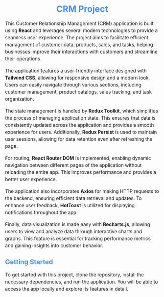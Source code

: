 <h1 style="text-align: center; color: #4A90E2;">CRM Project</h1>

<p style="font-size: 1.1em; line-height: 1.5;">
    This Customer Relationship Management (CRM) application is built using <strong>React</strong> and leverages several modern technologies to provide a seamless user experience. The project aims to facilitate efficient management of customer data, products, sales, and tasks, helping businesses improve their interactions with customers and streamline their operations.
</p>

<p style="font-size: 1.1em; line-height: 1.5;">
    The application features a user-friendly interface designed with <strong>Tailwind CSS</strong>, allowing for responsive design and a modern look. Users can easily navigate through various sections, including customer management, product catalogs, sales tracking, and task organization.
</p>

<p style="font-size: 1.1em; line-height: 1.5;">
    The state management is handled by <strong>Redux Toolkit</strong>, which simplifies the process of managing application state. This ensures that data is consistently updated across the application and provides a smooth experience for users. Additionally, <strong>Redux Persist</strong> is used to maintain user sessions, allowing for data retention even after refreshing the page.
</p>

<p style="font-size: 1.1em; line-height: 1.5;">
    For routing, <strong>React Router DOM</strong> is implemented, enabling dynamic navigation between different pages of the application without reloading the entire app. This improves performance and provides a better user experience.
</p>

<p style="font-size: 1.1em; line-height: 1.5;">
    The application also incorporates <strong>Axios</strong> for making HTTP requests to the backend, ensuring efficient data retrieval and updates. To enhance user feedback, <strong>HotToast</strong> is utilized for displaying notifications throughout the app.
</p>

<p style="font-size: 1.1em; line-height: 1.5;">
    Finally, data visualization is made easy with <strong>Recharts.js</strong>, allowing users to view and analyze data through interactive charts and graphs. This feature is essential for tracking performance metrics and gaining insights into customer behavior.
</p>

<h2 style="color: #4A90E2;">Getting Started</h2>
<p style="font-size: 1.1em; line-height: 1.5;">
    To get started with this project, clone the repository, install the necessary dependencies, and run the application. You will be able to access the app locally and explore its features in detail.
</p>

